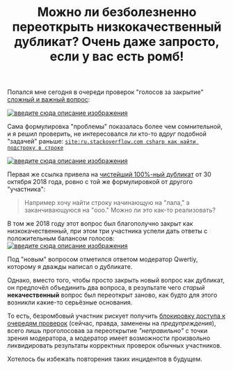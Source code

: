 ﻿---
title: "Можно ли безболезненно переоткрыть низкокачественный дубликат? Очень даже запросто, если у вас есть ромб!"
se.owner.user_id: 386633
se.owner.display_name: "Nowhere Man"
se.owner.link: "https://ru.meta.stackoverflow.com/users/386633/nowhere-man"
se.link: "https://ru.meta.stackoverflow.com/questions/14571/%d0%9c%d0%be%d0%b6%d0%bd%d0%be-%d0%bb%d0%b8-%d0%b1%d0%b5%d0%b7%d0%b1%d0%be%d0%bb%d0%b5%d0%b7%d0%bd%d0%b5%d0%bd%d0%bd%d0%be-%d0%bf%d0%b5%d1%80%d0%b5%d0%be%d1%82%d0%ba%d1%80%d1%8b%d1%82%d1%8c-%d0%bd%d0%b8%d0%b7%d0%ba%d0%be%d0%ba%d0%b0%d1%87%d0%b5%d1%81%d1%82%d0%b2%d0%b5%d0%bd%d0%bd%d1%8b%d0%b9-%d0%b4%d1%83%d0%b1%d0%bb%d0%b8%d0%ba%d0%b0%d1%82-%d0%9e%d1%87%d0%b5%d0%bd%d1%8c-%d0%b4%d0%b0%d0%b6%d0%b5-%d0%b7%d0%b0%d0%bf%d1%80%d0%be%d1%81"
se.question_id: 14571
se.post_type: question
---
<p>Попался мне сегодня в очереди проверок &quot;голосов за закрытие&quot; <a href="https://ru.stackoverflow.com/review/close/958208">сложный и важный вопрос</a>:</p>
<p><a href="https://i.sstatic.net/V0VG1cGt.png" rel="nofollow noreferrer"><img src="https://i.sstatic.net/V0VG1cGt.png" alt="введите сюда описание изображения" /></a></p>
<p>Сама формулировка &quot;проблемы&quot; показалась более чем сомнительной, и я решил проверить, не интересовался ли кто-то <em>вдруг</em> подобной &quot;задачей&quot; раньше: <a href="http://google.com/search?q=site%3Aru.stackoverflow.com+csharp+%D0%BA%D0%B0%D0%BA+%D0%BD%D0%B0%D0%B9%D1%82%D0%B8+%D0%BF%D0%BE%D0%B4%D1%81%D1%82%D1%80%D0%BE%D0%BA%D1%83+%D0%B2+%D1%81%D1%82%D1%80%D0%BE%D0%BA%D0%B5" rel="nofollow noreferrer"><code>site:ru.stackoverflow.com csharp как найти подстроку в строке</code></a></p>
<p><a href="https://i.sstatic.net/YjUfEe8x.png" rel="nofollow noreferrer"><img src="https://i.sstatic.net/YjUfEe8x.png" alt="введите сюда описание изображения" /></a></p>
<p>Первая же ссылка привела на <a href="https://ru.stackoverflow.com/questions/899779/">чистейший 100%-ный дубликат</a> от 30 октября 2018 года, ровно с той же формулировкой от другого &quot;участника&quot;:</p>
<blockquote>
<p>Например хочу найти строку начинающую на &quot;лала,&quot; а заканчивающуюся на &quot;ooo.&quot; Можно ли это как-то реализовать?</p>
</blockquote>
<p>В том же 2018 году этот вопрос был благополучно закрыт как низкокачественный, при этом три участника успели дать ответы с положительным балансом голосов:
<a href="https://i.sstatic.net/82fehEUT.png" rel="nofollow noreferrer"><img src="https://i.sstatic.net/82fehEUT.png" alt="введите сюда описание изображения" /></a></p>
<p>Под &quot;новым&quot; вопросом отметился ответом модератор Qwertiy, которому я дважды написал о дубликате.</p>
<p>Однако, вместо того, чтобы просто закрыть новый вопрос как дубликат, он предпочёл объединить два вопроса, в результате чего <em>старый</em> <strong>некачественный</strong> вопрос был переоткрыт заново, как будто для этого возникли какие-то серьёзные основания.</p>
<p>То есть, безромбовый участник рискует получить <a href="https://ru.meta.stackoverflow.com/questions/14425/">блокировку доступа к очередям проверок</a> (сейчас, правда, заменены на <em>предупреждения</em>), всего лишь проголосовав за переоткрытие <em>&quot;неправильно&quot;</em> с точки зрения модератора, а модератор имеет возможности произвольно ликвидировать результаты корректных проверок обычных участников.</p>
<p>Хотелось бы избежать повторения таких инцидентов в будущем.</p>
